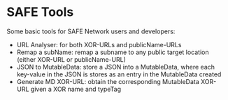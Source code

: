 # SAFE Tools

Some basic tools for SAFE Network users and developers:
- URL Analyser: for both XOR-URLs and publicName-URLs
- Remap a subName: remap a subname to any public target location (either XOR-URL or publicName-URL)
- JSON to MutableData: store a JSON into a MutableData, where each key-value in the JSON is stores as an entry in the MutableData created
- Generate MD XOR-URL: obtain the corresponding MutableData XOR-URL given a XOR name and typeTag
